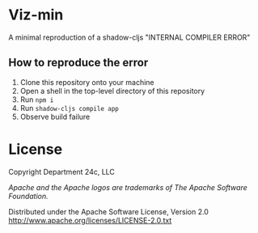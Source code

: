 # Viz-min

A minimal reproduction of a shadow-cljs "INTERNAL COMPILER ERROR"

## How to reproduce the error
1. Clone this repository onto your machine
1. Open a shell in the top-level directory of this repository
1. Run `npm i`
1. Run `shadow-cljs compile app`
1. Observe build failure

# License
Copyright Department 24c, LLC

*Apache and the Apache logos are trademarks of The Apache Software Foundation.*

Distributed under the Apache Software License, Version 2.0
http://www.apache.org/licenses/LICENSE-2.0.txt

